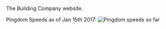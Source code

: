 The Building Company website.

Pingdom Speeds as of Jan 15th 2017:
![Pingdom speeds so far](thebuildingcompany.co/pingdom-2017-01-15.png)
